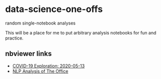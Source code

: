 # data-science-one-offs

random single-notebook analyses

This will be a place for me to put arbitrary analysis notebooks for fun and practice.


## nbviewer links

* [COVID-19 Exploration: 2020-05-13](https://nbviewer.jupyter.org/github/zgana/data-science-one-offs/blob/master/2020-05-13-covid19.ipynb)
* [NLP Analysis of The Office](https://nbviewer.jupyter.org/github/zgana/data-science-one-offs/blob/master/NLP-Analysis-of-The-Office.ipynb)
